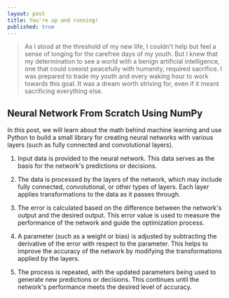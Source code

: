 ```yaml
---
layout: post
title: You're up and running!
published: true
---
```

> As I stood at the threshold of my new life, I couldn't help but feel a sense of longing for the carefree days of my youth. But I knew that my determination to see a world with a benign artificial intelligence, one that could coexist peacefully with humanity, required sacrifice. I was prepared to trade my youth and every waking hour to work towards this goal. It was a dream worth striving for, even if it meant sacrificing everything else.

## Neural Network From Scratch Using NumPy

In this post, we will learn about the math behind machine learning and use Python to build a small library for creating neural networks with various layers (such as fully connected and convolutional layers).


1. Input data is provided to the neural network. This data serves as the basis for the network's predictions or decisions.

2. The data is processed by the layers of the network, which may include fully connected, convolutional, or other types of layers. Each layer applies transformations to the data as it passes through.

3. The error is calculated based on the difference between the network's output and the desired output. This error value is used to measure the performance of the network and guide the optimization process.

4. A parameter (such as a weight or bias) is adjusted by subtracting the derivative of the error with respect to the parameter. This helps to improve the accuracy of the network by modifying the transformations applied by the layers.

5. The process is repeated, with the updated parameters being used to generate new predictions or decisions. This continues until the network's performance meets the desired level of accuracy.
